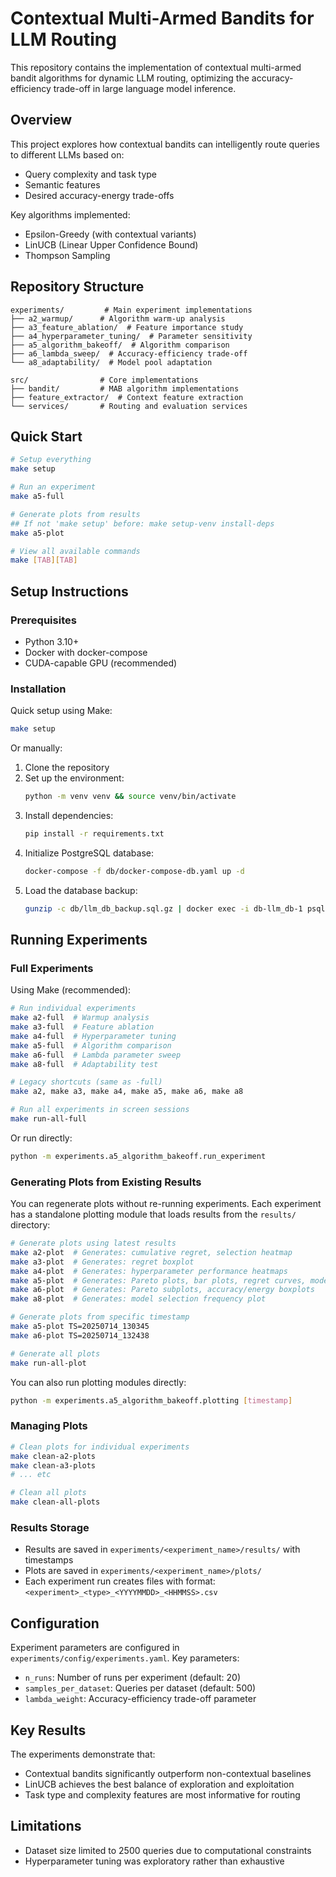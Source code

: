 # Contextual Multi-Armed Bandits for LLM Routing

This repository contains the implementation of contextual multi-armed bandit algorithms for dynamic LLM routing, optimizing the accuracy-efficiency trade-off in large language model inference.

## Overview

This project explores how contextual bandits can intelligently route queries to different LLMs based on:
- Query complexity and task type
- Semantic features
- Desired accuracy-energy trade-offs

Key algorithms implemented:
- Epsilon-Greedy (with contextual variants)
- LinUCB (Linear Upper Confidence Bound)
- Thompson Sampling

## Repository Structure

```
experiments/         # Main experiment implementations
├── a2_warmup/      # Algorithm warm-up analysis
├── a3_feature_ablation/  # Feature importance study
├── a4_hyperparameter_tuning/  # Parameter sensitivity
├── a5_algorithm_bakeoff/  # Algorithm comparison
├── a6_lambda_sweep/  # Accuracy-efficiency trade-off
└── a8_adaptability/  # Model pool adaptation

src/                # Core implementations
├── bandit/         # MAB algorithm implementations
├── feature_extractor/  # Context feature extraction
└── services/       # Routing and evaluation services
```

## Quick Start

```bash
# Setup everything
make setup

# Run an experiment
make a5-full

# Generate plots from results
## If not 'make setup' before: make setup-venv install-deps
make a5-plot

# View all available commands
make [TAB][TAB]
```

## Setup Instructions

### Prerequisites
- Python 3.10+
- Docker with docker-compose
- CUDA-capable GPU (recommended)

### Installation

Quick setup using Make:
```bash
make setup
```

Or manually:
1. Clone the repository
2. Set up the environment: 
   ```bash
   python -m venv venv && source venv/bin/activate
   ```
3. Install dependencies: 
   ```bash
   pip install -r requirements.txt
   ```
4. Initialize PostgreSQL database:
   ```bash
   docker-compose -f db/docker-compose-db.yaml up -d
   ```
5. Load the database backup:
   ```bash
   gunzip -c db/llm_db_backup.sql.gz | docker exec -i db-llm_db-1 psql -U tz -d llm_db
   ```

## Running Experiments

### Full Experiments

Using Make (recommended):
```bash
# Run individual experiments
make a2-full  # Warmup analysis
make a3-full  # Feature ablation
make a4-full  # Hyperparameter tuning
make a5-full  # Algorithm comparison
make a6-full  # Lambda parameter sweep
make a8-full  # Adaptability test

# Legacy shortcuts (same as -full)
make a2, make a3, make a4, make a5, make a6, make a8

# Run all experiments in screen sessions
make run-all-full
```

Or run directly:
```bash
python -m experiments.a5_algorithm_bakeoff.run_experiment
```

### Generating Plots from Existing Results

You can regenerate plots without re-running experiments. Each experiment has a standalone plotting module that loads results from the `results/` directory:

```bash
# Generate plots using latest results
make a2-plot  # Generates: cumulative regret, selection heatmap
make a3-plot  # Generates: regret boxplot
make a4-plot  # Generates: hyperparameter performance heatmaps
make a5-plot  # Generates: Pareto plots, bar plots, regret curves, model timeline
make a6-plot  # Generates: Pareto subplots, accuracy/energy boxplots
make a8-plot  # Generates: model selection frequency plot

# Generate plots from specific timestamp
make a5-plot TS=20250714_130345
make a6-plot TS=20250714_132438

# Generate all plots
make run-all-plot
```

You can also run plotting modules directly:
```bash
python -m experiments.a5_algorithm_bakeoff.plotting [timestamp]
```

### Managing Plots

```bash
# Clean plots for individual experiments
make clean-a2-plots
make clean-a3-plots
# ... etc

# Clean all plots
make clean-all-plots
```

### Results Storage

- Results are saved in `experiments/<experiment_name>/results/` with timestamps
- Plots are saved in `experiments/<experiment_name>/plots/`
- Each experiment run creates files with format: `<experiment>_<type>_<YYYYMMDD>_<HHMMSS>.csv`

## Configuration

Experiment parameters are configured in `experiments/config/experiments.yaml`. Key parameters:
- `n_runs`: Number of runs per experiment (default: 20)
- `samples_per_dataset`: Queries per dataset (default: 500)
- `lambda_weight`: Accuracy-efficiency trade-off parameter

## Key Results

The experiments demonstrate that:
- Contextual bandits significantly outperform non-contextual baselines
- LinUCB achieves the best balance of exploration and exploitation
- Task type and complexity features are most informative for routing

## Limitations

- Dataset size limited to 2500 queries due to computational constraints
- Hyperparameter tuning was exploratory rather than exhaustive
